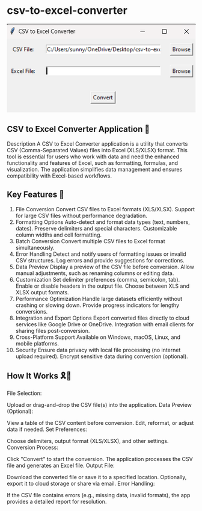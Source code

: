 # csv-to-excel-converter

![](I1.png)

## CSV to Excel Converter Application 📱

Description
A CSV to Excel Converter application is a utility that converts CSV (Comma-Separated Values) files into Excel (XLS/XLSX) format. This tool is essential for users who work with data and need the enhanced functionality and features of Excel, such as formatting, formulas, and visualization. The application simplifies data management and ensures compatibility with Excel-based workflows.

## Key Features 🌟
1. File Conversion
Convert CSV files to Excel formats (XLS/XLSX).
Support for large CSV files without performance degradation.
2. Formatting Options
Auto-detect and format data types (text, numbers, dates).
Preserve delimiters and special characters.
Customizable column widths and cell formatting.
3. Batch Conversion
Convert multiple CSV files to Excel format simultaneously.
4. Error Handling
Detect and notify users of formatting issues or invalid CSV structures.
Log errors and provide suggestions for corrections.
5. Data Preview
Display a preview of the CSV file before conversion.
Allow manual adjustments, such as renaming columns or editing data.
6. Customization
Set delimiter preferences (comma, semicolon, tab).
Enable or disable headers in the output file.
Choose between XLS and XLSX output formats.
7. Performance Optimization
Handle large datasets efficiently without crashing or slowing down.
Provide progress indicators for lengthy conversions.
8. Integration and Export Options
Export converted files directly to cloud services like Google Drive or OneDrive.
Integration with email clients for sharing files post-conversion.
9. Cross-Platform Support
Available on Windows, macOS, Linux, and mobile platforms.
10. Security
Ensure data privacy with local file processing (no internet upload required).
Encrypt sensitive data during conversion (optional).

## How It Works 🎗️💫
File Selection:

Upload or drag-and-drop the CSV file(s) into the application.
Data Preview (Optional):

View a table of the CSV content before conversion.
Edit, reformat, or adjust data if needed.
Set Preferences:

Choose delimiters, output format (XLS/XLSX), and other settings.
Conversion Process:

Click "Convert" to start the conversion.
The application processes the CSV file and generates an Excel file.
Output File:

Download the converted file or save it to a specified location.
Optionally, export it to cloud storage or share via email.
Error Handling:

If the CSV file contains errors (e.g., missing data, invalid formats), the app provides a detailed report for resolution.




